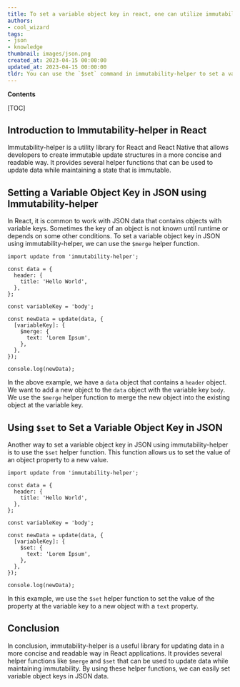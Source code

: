 ```yaml
---
title: To set a variable object key in react, one can utilize immutability-helper
authors:
- cool_wizard
tags:
- json
- knowledge
thumbnail: images/json.png
created_at: 2023-04-15 00:00:00
updated_at: 2023-04-15 00:00:00
tldr: You can use the `$set` command in immutability-helper to set a variable object key in a JSON object in React.
---
```


**Contents**

[TOC]

## Introduction to Immutability-helper in React

Immutability-helper is a utility library for React and React Native that allows developers to create immutable update structures in a more concise and readable way. It provides several helper functions that can be used to update data while maintaining a state that is immutable.

## Setting a Variable Object Key in JSON using Immutability-helper

In React, it is common to work with JSON data that contains objects with variable keys. Sometimes the key of an object is not known until runtime or depends on some other conditions. To set a variable object key in JSON using immutability-helper, we can use the `$merge` helper function.

```
import update from 'immutability-helper';

const data = {
  header: {
    title: 'Hello World',
  },
};

const variableKey = 'body';

const newData = update(data, {
  [variableKey]: {
    $merge: {
      text: 'Lorem Ipsum',
    },
  },
});

console.log(newData);
```

In the above example, we have a `data` object that contains a `header` object. We want to add a new object to the `data` object with the variable key `body`. We use the `$merge` helper function to merge the new object into the existing object at the variable key.

## Using `$set` to Set a Variable Object Key in JSON

Another way to set a variable object key in JSON using immutability-helper is to use the `$set` helper function. This function allows us to set the value of an object property to a new value.

```
import update from 'immutability-helper';

const data = {
  header: {
    title: 'Hello World',
  },
};

const variableKey = 'body';

const newData = update(data, {
  [variableKey]: {
    $set: {
      text: 'Lorem Ipsum',
    },
  },
});

console.log(newData);
```

In this example, we use the `$set` helper function to set the value of the property at the variable key to a new object with a `text` property.

## Conclusion

In conclusion, immutability-helper is a useful library for updating data in a more concise and readable way in React applications. It provides several helper functions like `$merge` and `$set` that can be used to update data while maintaining immutability. By using these helper functions, we can easily set variable object keys in JSON data.
